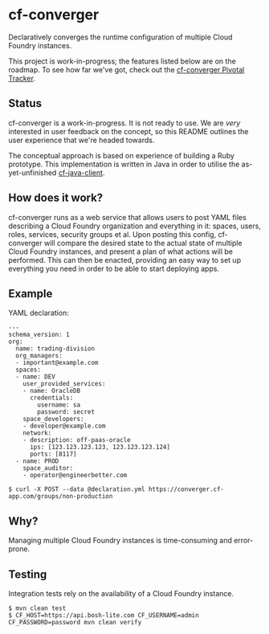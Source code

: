 # cf-converger

Declaratively converges the runtime configuration of multiple Cloud Foundry instances.

This project is work-in-progress; the features listed below are on the roadmap. To see how far we've got, check out the [cf-converger Pivotal Tracker](https://www.pivotaltracker.com/n/projects/1590869).

## Status

cf-converger is a work-in-progress. It is not ready to use. We are *very* interested in user feedback on the concept, so this README outlines the user experience that we're headed towards.

The conceptual approach is based on experience of building a Ruby prototype. This implementation is written in Java in order to utilise the as-yet-unfinished [cf-java-client](https://github.com/cloudfoundry/cf-java-client).

## How does it work?

cf-converger runs as a web service that allows users to  post YAML files describing a Cloud Foundry organization and everything in it: spaces, users, roles, services, security groups et al. Upon posting this config, cf-converger will compare the desired state to the actual state of multiple Cloud Foundry instances, and present a plan of what actions will be performed. This can then be enacted, providing an easy way to set up everything you need in order to be able to start deploying apps.

## Example

YAML declaration:

```
---
schema_version: 1
org:
  name: trading-division
  org_managers:
  - important@example.com
  spaces:
  - name: DEV
    user_provided_services:
    - name: OracleDB
      credentials:
        username: sa
        password: secret
    space_developers:
    - developer@example.com
    network:
    - description: off-paas-oracle
      ips: [123.123.123.123, 123.123.123.124]
      ports: [8117]
  - name: PROD
    space_auditor:
    - operator@engineerbetter.com
```

```
$ curl -X POST --data @declaration.yml https://converger.cf-app.com/groups/non-production
```

## Why?

Managing multiple Cloud Foundry instances is time-consuming and error-prone.

## Testing

Integration tests rely on the availability of a Cloud Foundry instance.

```
$ mvn clean test
$ CF_HOST=https://api.bosh-lite.com CF_USERNAME=admin CF_PASSWORD=password mvn clean verify
```
